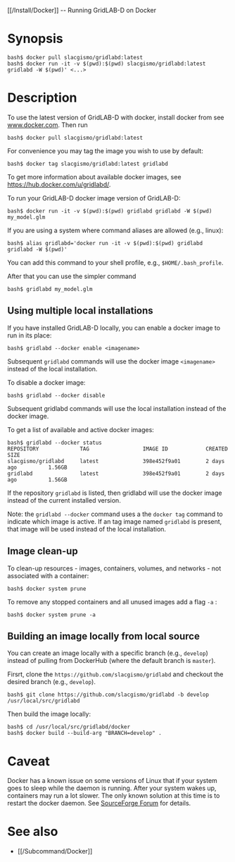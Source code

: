 [[/Install/Docker]] -- Running GridLAB-D on Docker

# Synopsis

~~~
bash$ docker pull slacgismo/gridlabd:latest
bash$ docker run -it -v $(pwd):$(pwd) slacgismo/gridlabd:latest gridlabd -W $(pwd)' <...>
~~~

# Description

To use the latest version of GridLAB-D with docker, install docker from see www.docker.com. Then run 

~~~
bash$ docker pull slacgismo/gridlabd:latest
~~~

For convenience you may tag the image you wish to use by default:

~~~
bash$ docker tag slacgismo/gridlabd:latest gridlabd
~~~

To get more information about available docker images, see https://hub.docker.com/u/gridlabd/.

To run your GridLAB-D docker image version of GridLAB-D:

~~~~
bash$ docker run -it -v $(pwd):$(pwd) gridlabd gridlabd -W $(pwd) my_model.glm
~~~~

If you are using a system where command aliases are allowed (e.g., linux):

~~~
bash$ alias gridlabd='docker run -it -v $(pwd):$(pwd) gridlabd gridlabd -W $(pwd)'
~~~

You can add this command to your shell profile, e.g., `$HOME/.bash_profile`.

After that you can use the simpler command

~~~
bash$ gridlabd my_model.glm
~~~

## Using multiple local installations

If you have installed GridLAB-D locally, you can enable a docker image to run in its place:

~~~
bash$ gridlabd --docker enable <imagename>
~~~

Subsequent `gridlabd` commands will use the docker image `<imagename>` instead of the local installation.

To disable a docker image:

~~~
bash$ gridlabd --docker disable
~~~

Subsequent gridlabd commands will use the local installation instead of the docker image.

To get a list of available and active docker images:

~~~
bash$ gridlabd --docker status
REPOSITORY             TAG                 IMAGE ID            CREATED             SIZE
slacgismo/gridlabd     latest              398e452f9a01        2 days ago          1.56GB
gridlabd               latest              398e452f9a01        2 days ago          1.56GB
~~~

If the repository `gridlabd` is listed, then gridlabd will use the docker image instead of the current installed version.

Note: the `gridlabd --docker` command uses a the `docker tag` command to indicate which image is active.  If an tag image named `gridlabd` is present, that image will be used instead of the local installation. 

## Image clean-up 

To clean-up resources - images, containers, volumes, and networks - not associated with a container: 

~~~
bash$ docker system prune 
~~~

To remove any stopped containers and all unused images add a flag `-a` : 

~~~
bash$ docker system prune -a
~~~

## Building an image locally from local source

You can create an image locally with a specific branch (e.g., `develop`) instead of pulling from DockerHub (where the default branch is `master`). 

Firsrt, clone the `https://github.com/slacgismo/gridlabd` and checkout the desired branch (e.g., `develop`). 

~~~
bash$ git clone https://github.com/slacgismo/gridlabd -b develop /usr/local/src/gridlabd
~~~

Then build the image locally: 

~~~
bash$ cd /usr/local/src/gridlabd/docker
bash$ docker build --build-arg "BRANCH=develop" .
~~~

# Caveat 

Docker has a known issue on some versions of Linux that if your system goes to sleep while the daemon is running. After your system wakes up, containers may run a lot slower.  The only known solution at this time is to restart the docker daemon. See [SourceForge Forum](https://sourceforge.net/p/gridlab-d/discussion/842561/thread/ef4a34cb98) for details.

# See also

* [[/Subcommand/Docker]]

